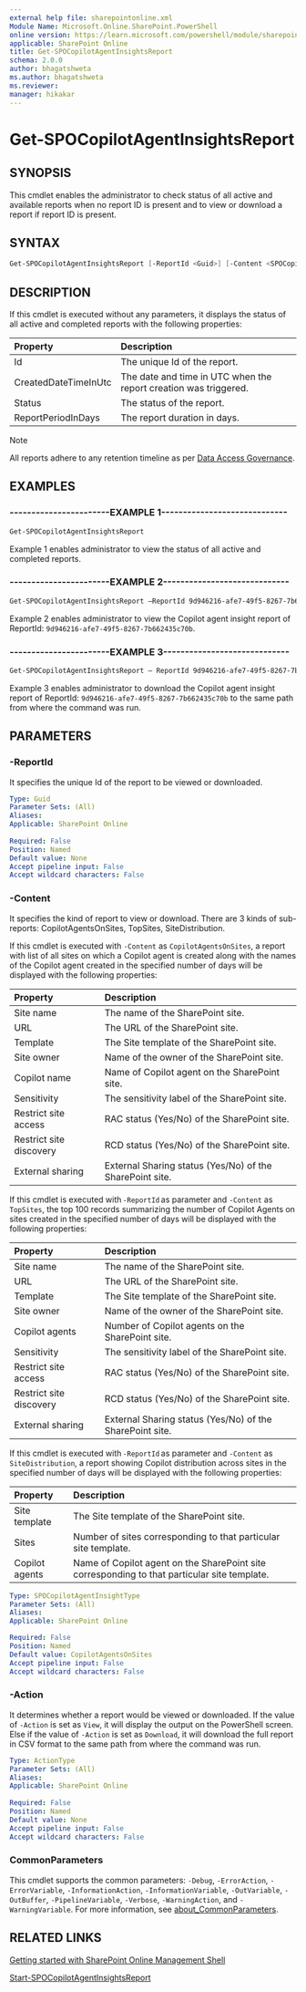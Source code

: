 ```yaml
---
external help file: sharepointonline.xml
Module Name: Microsoft.Online.SharePoint.PowerShell
online version: https://learn.microsoft.com/powershell/module/sharepoint-online/get-spocopilotagentinsightsreport
applicable: SharePoint Online
title: Get-SPOCopilotAgentInsightsReport
schema: 2.0.0
author: bhagatshweta
ms.author: bhagatshweta
ms.reviewer:
manager: hikakar
---
```


# Get-SPOCopilotAgentInsightsReport

## SYNOPSIS

This cmdlet enables the administrator to check status of all active and available reports when no report ID is present and to view or download a report if report ID is present.

## SYNTAX

```powershell
Get-SPOCopilotAgentInsightsReport [-ReportId <Guid>] [-Content <SPOCopilotAgentInsightType>] [-Action <ActionType>]
```

## DESCRIPTION

If this cmdlet is executed without any parameters, it displays the status of all active and completed reports with the following properties:

| Property             | Description                                                      |
|:---------------------|:-----------------------------------------------------------------|
| Id                   | The unique Id of the report.                                     |
| CreatedDateTimeInUtc | The date and time in UTC when the report creation was triggered. |
| Status               | The status of the report.                                        |
| ReportPeriodInDays   | The report duration in days.                                     |

> [!NOTE]
> All reports adhere to any retention timeline as per [Data Access Governance](/sharepoint/data-access-governance-reports).

## EXAMPLES

### -----------------------EXAMPLE 1-----------------------------

```powershell
Get-SPOCopilotAgentInsightsReport
```

Example 1 enables administrator to view the status of all active and completed reports.

### -----------------------EXAMPLE 2-----------------------------

```powershell
Get-SPOCopilotAgentInsightsReport –ReportId 9d946216-afe7-49f5-8267-7b662435c70b
```

Example 2 enables administrator to view the Copilot agent insight report of ReportId: `9d946216-afe7-49f5-8267-7b662435c70b`.

### -----------------------EXAMPLE 3-----------------------------

```powershell
Get-SPOCopilotAgentInsightsReport – ReportId 9d946216-afe7-49f5-8267-7b662435c70b -Action Download
```

Example 3 enables administrator to download the Copilot agent insight report of ReportId: `9d946216-afe7-49f5-8267-7b662435c70b` to the same path from where the command was run.

## PARAMETERS

### -ReportId

It specifies the unique Id of the report to be viewed or downloaded.

```yaml
Type: Guid
Parameter Sets: (All)
Aliases:
Applicable: SharePoint Online
 
Required: False
Position: Named
Default value: None
Accept pipeline input: False
Accept wildcard characters: False
```

### -Content

It specifies the kind of report to view or download. There are 3 kinds of sub-reports: CopilotAgentsOnSites, TopSites, SiteDistribution.

If this cmdlet is executed with `-Content` as `CopilotAgentsOnSites`, a report with list of all sites on which a Copilot agent is created along with the names of the Copilot agent created in the specified number of days will be displayed with the following properties:

| Property                | Description                                              |
|:------------------------|:---------------------------------------------------------|
| Site name               | The name of the SharePoint site.                         |
| URL                     | The URL of the SharePoint site.                          |
| Template                | The Site template of the SharePoint site.                |
| Site owner              | Name of the owner of the SharePoint site.                |
| Copilot name            | Name of Copilot agent on the SharePoint site.            |
| Sensitivity             | The sensitivity label of the SharePoint site.            |
| Restrict site access    | RAC status (Yes/No) of the SharePoint site.              |
| Restrict site discovery | RCD status (Yes/No) of the SharePoint site.              |
| External sharing        | External Sharing status (Yes/No) of the SharePoint site. |

If this cmdlet is executed with `-ReportId` as parameter and `-Content` as `TopSites`, the top 100 records summarizing the number of Copilot Agents on sites created in the specified number of days will be displayed with the following properties:

| Property                | Description                                              |
|:------------------------|:---------------------------------------------------------|
| Site name               | The name of the SharePoint site.                         |
| URL                     | The URL of the SharePoint site.                          |
| Template                | The Site template of the SharePoint site.                |
| Site owner              | Name of the owner of the SharePoint site.                |
| Copilot agents          | Number of Copilot agents on the SharePoint site.         |
| Sensitivity             | The sensitivity label of the SharePoint site.            |
| Restrict site access    | RAC status (Yes/No) of the SharePoint site.              |
| Restrict site discovery | RCD status (Yes/No) of the SharePoint site.              |
| External sharing        | External Sharing status (Yes/No) of the SharePoint site. |

If this cmdlet is executed with `-ReportId` as parameter and `-Content` as `SiteDistribution`, a report showing Copilot distribution across sites in the specified number of days will be displayed with the following properties:

| Property       | Description                                                                                  |
|:---------------|:---------------------------------------------------------------------------------------------|
| Site template  | The Site template of the SharePoint site.                                                    |
| Sites          | Number of sites corresponding to that particular site template.                              |
| Copilot agents | Name of Copilot agent on the SharePoint site corresponding to that particular site template. |

```yaml
Type: SPOCopilotAgentInsightType
Parameter Sets: (All)
Aliases:
Applicable: SharePoint Online

Required: False
Position: Named 
Default value: CopilotAgentsOnSites
Accept pipeline input: False
Accept wildcard characters: False
```

### -Action

It determines whether a report would be viewed or downloaded. If the value of `-Action` is set as `View`, it will display the output on the PowerShell screen. Else if the value of `-Action` is set as `Download`, it will download the full report in CSV format to the same path from where the command was run.

```yaml
Type: ActionType
Parameter Sets: (All)
Aliases:
Applicable: SharePoint Online
 
Required: False
Position: Named
Default value: None
Accept pipeline input: False
Accept wildcard characters: False
```

### CommonParameters

This cmdlet supports the common parameters: `-Debug`, `-ErrorAction`, `-ErrorVariable`, `-InformationAction`, `-InformationVariable`, `-OutVariable`, `-OutBuffer`, `-PipelineVariable`, `-Verbose`, `-WarningAction`, and `-WarningVariable`. For more information, see [about_CommonParameters](https://go.microsoft.com/fwlink/?LinkID=113216).

## RELATED LINKS

[Getting started with SharePoint Online Management Shell](/powershell/sharepoint/sharepoint-online/connect-sharepoint-online)

[Start-SPOCopilotAgentInsightsReport](./Start-SPOCopilotAgentInsightsReport.md)